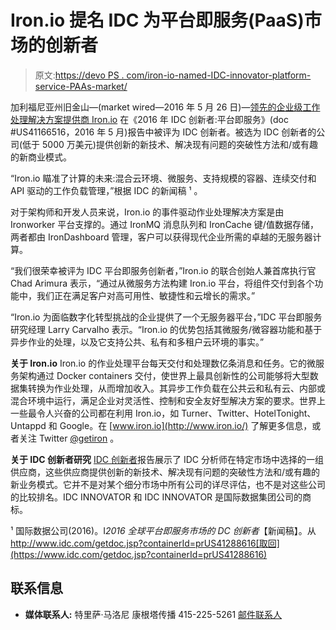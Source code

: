 # Iron.io 提名 IDC 为平台即服务(PaaS)市场的创新者

> 原文:[https://devo PS . com/iron-io-named-IDC-innovator-platform-service-PAAs-market/](https://devops.com/iron-io-named-idc-innovator-platform-service-paas-market/)

加利福尼亚州旧金山—(market wired—2016 年 5 月 26 日)—[领先的企业级工作处理解决方案提供商 Iron.io](http://www.iron.io/) 在《2016 年 IDC 创新者:平台即服务》(doc #US41166516，2016 年 5 月)报告中被评为 IDC 创新者。被选为 IDC 创新者的公司(低于 5000 万美元)提供创新的新技术、解决现有问题的突破性方法和/或有趣的新商业模式。

“Iron.io 瞄准了计算的未来:混合云环境、微服务、支持规模的容器、连续交付和 API 驱动的工作负载管理，”根据 IDC 的新闻稿 ¹ 。

对于架构师和开发人员来说，Iron.io 的事件驱动作业处理解决方案是由 Ironworker 平台支撑的。通过 IronMQ 消息队列和 IronCache 键/值数据存储，两者都由 IronDashboard 管理，客户可以获得现代企业所需的卓越的无服务器计算。

“我们很荣幸被评为 IDC 平台即服务创新者，”Iron.io 的联合创始人兼首席执行官 Chad Arimura 表示，“通过从微服务方法构建 Iron.io 平台，将组件交付到各个功能中，我们正在满足客户对高可用性、敏捷性和云增长的需求。”

“Iron.io 为面临数字化转型挑战的企业提供了一个无服务器平台，”IDC 平台即服务研究经理 Larry Carvalho 表示。“Iron.io 的优势包括其微服务/微容器功能和基于异步作业的处理，以及它支持公共、私有和多租户云环境的事实。”

**关于 Iron.io** Iron.io 的作业处理平台每天交付和处理数亿条消息和任务。它的微服务架构通过 Docker containers 交付，使世界上最具创新性的公司能够将大型数据集转换为作业处理，从而增加收入。其异步工作负载在公共云和私有云、内部或混合环境中运行，满足企业对灵活性、控制和安全友好型解决方案的要求。世界上一些最令人兴奋的公司都在利用 Iron.io，如 Turner、Twitter、HotelTonight、Untappd 和 Google。在 [www.iron.io](http://www.iron.io/) 了解更多信息，或者关注 Twitter [@getiron](https://twitter.com/getiron) 。

**关于 IDC 创新者研究** [IDC 创新者](https://www.idc.com/promo/innovators)报告展示了 IDC 分析师在特定市场中选择的一组供应商，这些供应商提供创新的新技术、解决现有问题的突破性方法和/或有趣的新业务模式。它并不是对某个细分市场中所有公司的详尽评估，也不是对这些公司的比较排名。IDC INNOVATOR 和 IDC INNOVATOR 是国际数据集团公司的商标。

¹ 国际数据公司(2016)。I*2016 全球平台即服务市场的 DC 创新者*【新闻稿】。从 http://www.idc.com/getdoc.jsp?containerId=prUS41288616[取回](https://www.idc.com/getdoc.jsp?containerId=prUS41288616)

## 联系信息

*   **媒体联系人:** 特里萨·马洛尼
    康根塔传播
    415-225-5261
    [邮件联系人](http://www2.marketwire.com/mw/emailprcntct?id=4F6304020C1098D8)
